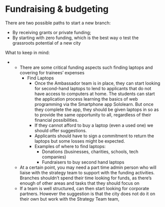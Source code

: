# Fundraising & budgeting

There are two possible paths to start a new branch:

* By receiving grants or private funding;
* By starting with zero funding, which is the best way o test the grassroots potential of a new city

What to keep in mind:

* * There are some critical funding aspects such finding laptops and covering for trainees’ expenses 
    * Find Laptops
      * Once the Ambassador team is in place, they can start looking for second-hand laptops to lend to applicants that do not have access to computers at home. The students can start the application process learning the basics of web programming via the Smartphone app Sololearn. But once they complete the app, they should be given laptops in so as to provide the same opportunity to all, regardless of their financial possibilities.
      * If they cannot afford to buy a laptop \(even a used one\) we should offer suggestions.
      * Applicants should have to sign a commitment to return the laptops but some losses might be expected. 
      * Examples of where to find laptops:
        * Donations \(businesses, charities, schools, tech companies\)
        * Fundraisers to buy second hand laptops
  * At a certain point, you may need a part time admin person who will liaise with the strategy team to support with the funding activities. Branches shouldn’t spend their time looking for funds, as there’s enough of other areas and tasks that they should focus on
  * If a team is well structured, can then start looking for corporate partners. However the suggestion is that the city does not do it on their own but work with the Strategy Team team,

